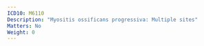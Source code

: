 ```yaml
---
ICD10: M6110
Description: "Myositis ossificans progressiva: Multiple sites"
Matters: No
Weight: 0
---
```


